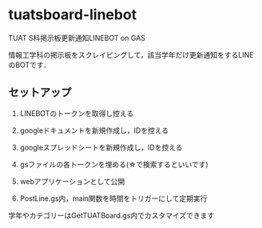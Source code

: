 # tuatsboard-linebot
TUAT S科掲示板更新通知LINEBOT on GAS

情報工学科の掲示板をスクレイピングして，該当学年だけ更新通知をするLINEのBOTです．


## セットアップ
1. LINEBOTのトークンを取得し控える


1. googleドキュメントを新規作成し，IDを控える
1. googleスプレッドシートを新規作成し，IDを控える
1. gsファイルの各トークンを埋める(☆で検索するといいです)
1. webアプリケーションとして公開
1. PostLine.gs内，main関数を時間をトリガーにして定期実行

学年やカテゴリーはGetTUATBoard.gs内でカスタマイズできます
